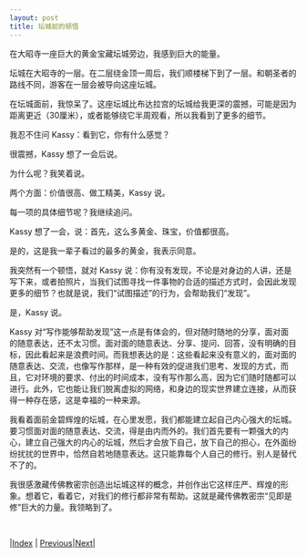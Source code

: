 ```yaml
---
layout: post
title: 坛城前的顿悟
---
```


在大昭寺一座巨大的黄金宝藏坛城旁边，我感到巨大的能量。

坛城在大昭寺的一层。在二层绕金顶一周后，我们顺楼梯下到了一层。和朝圣者的路线不同，游客在一层会被导向这座坛城。

在坛城面前，我惊呆了。这座坛城比布达拉宫的坛城给我更深的震撼，可能是因为距离更近（30厘米），或者能够绕它半周观看，所以我看到了更多的细节。

我忍不住问 Kassy：看到它，你有什么感觉？

很震撼，Kassy 想了一会后说。

为什么呢？我笑着说。

两个方面：价值很高、做工精美，Kassy 说。

每一项的具体细节呢？我继续追问。

Kassy 想了一会，说：首先，这么多黄金、珠宝，价值都很高。

是的，这是我一辈子看过的最多的黄金，我表示同意。

我突然有一个顿悟，就对 Kassy 说：你有没有发现，不论是对身边的人讲，还是写下来，或者拍照片，当我们试图寻找一件事物的合适的描述方式时，会因此发现更多的细节？也就是说，我们“试图描述”的行为，会帮助我们“发现”。

是，Kassy 说。

Kassy 对“写作能够帮助发现”这一点是有体会的，但对随时随地的分享，面对面的随意表达，还不太习惯。面对面的随意表达、分享、提问、回答，没有明确的目标，因此看起来是浪费时间。而我想表达的是：这些看起来没有意义的，面对面的随意表达、交流，也像写作那样，是一种有效的促进我们思考、发现的方式，而且，它对环境的要求、付出的时间成本，没有写作那么高，因为它们随时随都可以进行。此外，它也能让我们脱离虚拟的网络，和身边的现实世界建立连接，从而获得一种存在感，这是幸福的一种来源。

我看着面前金碧辉煌的坛城，在心里发愿，我们都能建立起自己内心强大的坛城。要习惯面对面的随意表达、交流，得是由内而外的。我们首先要有一颗强大的内心，建立自己强大的内心的坛城，然后才会放下自己，放下自己的担心，在外面纷纷扰扰的世界中，恰然自若地随意表达。这只能靠每个人自己的修行。别人是替代不了的。

我很感激藏传佛教密宗创造出坛城这样的概念，并创作出它这样庄严、辉煌的形象。想着它，看着它，对我们的修行都非常有帮助。这就是藏传佛教密宗“见即是修”巨大的力量。我领略到了。

<br/>

|[Index](../) | [Previous](20-jinding)|[Next](22-chaoshen)|
